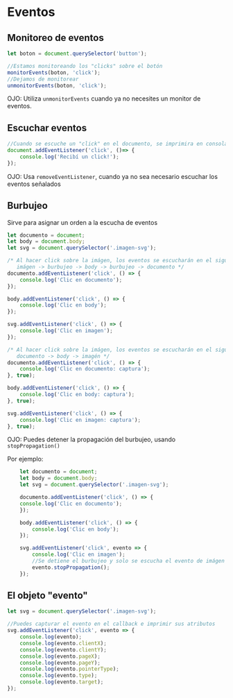 # Eventos
## Monitoreo de eventos

```js
let boton = document.querySelector('button');

//Estamos monitoreando los "clicks" sobre el botón
monitorEvents(boton, 'click');
//Dejamos de monitorear
unmonitorEvents(boton, 'click');
```
OJO: Utiliza `unmonitorEvents` cuando ya no necesites un monitor de eventos.

## Escuchar eventos

```js
//Cuando se escuche un "click" en el documento, se imprimira en consola "Recibí un click"
document.addEventListener('click', ()=> {
    console.log('Recibí un click!');
});
```
OJO: Usa `removeEventListener`, cuando ya no sea necesario escuchar los eventos señalados

## Burbujeo
Sirve para asignar un orden a la escucha de eventos

```js
let documento = document;
let body = document.body;
let svg = document.querySelector('.imagen-svg');

/* Al hacer click sobre la imágen, los eventos se escucharán en el siguiente orden:
   imágen -> burbujeo -> body -> burbujeo -> documento */
documento.addEventListener('click', () => {
    console.log('Clic en documento');
});

body.addEventListener('click', () => {
    console.log('Clic en body');
});

svg.addEventListener('click', () => {
    console.log('Clic en imagen');
});

/* Al hacer click sobre la imágen, los eventos se escucharán en el siguiente orden: 
   documento -> body -> imagén */
documento.addEventListener('click', () => {
    console.log('Clic en documento: captura');
}, true);

body.addEventListener('click', () => {
    console.log('Clic en body: captura');
}, true);

svg.addEventListener('click', () => {
    console.log('Clic en imagen: captura');
}, true);
```
OJO: Puedes detener la propagación del burbujeo, usando `stopPropagation()`

Por ejemplo:
```js
    let documento = document;
    let body = document.body;
    let svg = document.querySelector('.imagen-svg');

    documento.addEventListener('click', () => {
    console.log('Clic en documento');
    });

    body.addEventListener('click', () => {
        console.log('Clic en body');
    });

    svg.addEventListener('click', evento => {
        console.log('Clic en imagen');
        //Se detiene el burbujeo y solo se escucha el evento de imágen
        evento.stopPropagation(); 
    });
```
## El objeto "evento"

```js
let svg = document.querySelector('.imagen-svg');

//Puedes capturar el evento en el callback e imprimir sus atributos
svg.addEventListener('click', evento => {
    console.log(evento);
    console.log(evento.clientX);
    console.log(evento.clientY);
    console.log(evento.pageX);
    console.log(evento.pageY);
    console.log(evento.pointerType);
    console.log(evento.type);
    console.log(evento.target);
});
```

